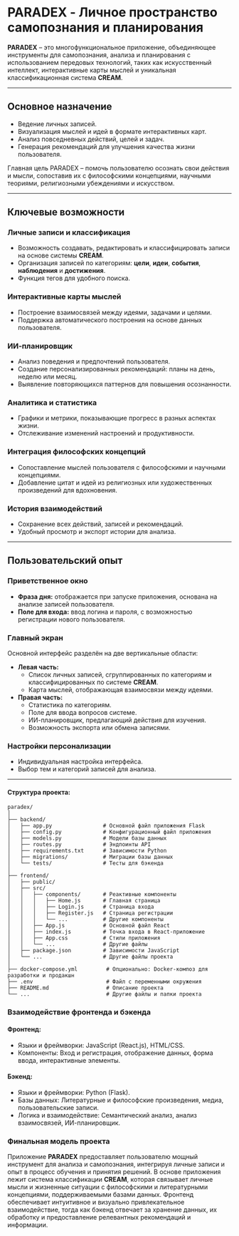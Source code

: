 # **PARADEX - Личное пространство самопознания и планирования**

**PARADEX** – это многофункциональное приложение, объединяющее инструменты для самопознания, анализа и планирования с использованием передовых технологий, таких как искусственный интеллект, интерактивные карты мыслей и уникальная классификационная система **CREAM**.

---

## **Основное назначение**
- Ведение личных записей.
- Визуализация мыслей и идей в формате интерактивных карт.
- Анализ повседневных действий, целей и задач.
- Генерация рекомендаций для улучшения качества жизни пользователя.

Главная цель PARADEX – помочь пользователю осознать свои действия и мысли, сопоставив их с философскими концепциями, научными теориями, религиозными убеждениями и искусством.

---

## **Ключевые возможности**

### **Личные записи и классификация**
- Возможность создавать, редактировать и классифицировать записи на основе системы **CREAM**.
- Организация записей по категориям: **цели**, **идеи**, **события**, **наблюдения** и **достижения**.
- Функция тегов для удобного поиска.

### **Интерактивные карты мыслей**
- Построение взаимосвязей между идеями, задачами и целями.
- Поддержка автоматического построения на основе данных пользователя.

### **ИИ-планировщик**
- Анализ поведения и предпочтений пользователя.
- Создание персонализированных рекомендаций: планы на день, неделю или месяц.
- Выявление повторяющихся паттернов для повышения осознанности.

### **Аналитика и статистика**
- Графики и метрики, показывающие прогресс в разных аспектах жизни.
- Отслеживание изменений настроений и продуктивности.

### **Интеграция философских концепций**
- Сопоставление мыслей пользователя с философскими и научными концепциями.
- Добавление цитат и идей из религиозных или художественных произведений для вдохновения.

### **История взаимодействий**
- Сохранение всех действий, записей и рекомендаций.
- Удобный просмотр и экспорт истории для анализа.

---

## **Пользовательский опыт**

### **Приветственное окно**
- **Фраза дня:** отображается при запуске приложения, основана на анализе записей пользователя.
- **Поле для входа:** ввод логина и пароля, с возможностью регистрации нового пользователя.

### **Главный экран**
Основной интерфейс разделён на две вертикальные области:
- **Левая часть:**
  - Список личных записей, сгруппированных по категориям и классифицированных по системе **CREAM**.
  - Карта мыслей, отображающая взаимосвязи между идеями.
- **Правая часть:**
  - Статистика по категориям.
  - Поле для ввода вопросов системе.
  - ИИ-планировщик, предлагающий действия для изучения.
  - Возможность экспорта или обмена записями.

### **Настройки персонализации**
- Индивидуальная настройка интерфейса.
- Выбор тем и категорий записей для анализа.

---

#### Структура проекта:

```
paradex/
│
├── backend/
│   ├── app.py                # Основной файл приложения Flask
│   ├── config.py             # Конфигурационный файл приложения
│   ├── models.py             # Модели базы данных
│   ├── routes.py             # Эндпоинты API
│   ├── requirements.txt      # Зависимости Python
│   ├── migrations/           # Миграции базы данных
│   └── tests/                # Тесты для бэкенда
│
├── frontend/
│   ├── public/
│   ├── src/
│   │   ├── components/       # Реактивные компоненты
│   │   │   ├── Home.js       # Главная страница
│   │   │   ├── Login.js      # Страница входа
│   │   │   ├── Register.js   # Страница регистрации
│   │   │   └── ...           # Другие компоненты
│   │   ├── App.js            # Основной файл React
│   │   ├── index.js          # Точка входа в React-приложение
│   │   ├── App.css           # Стили приложения
│   │   └── ...               # Другие файлы
│   ├── package.json          # Зависимости JavaScript
│   └── ...                   # Другие файлы проекта
│
├── docker-compose.yml         # Опционально: Docker-композ для разработки и продакшн
├── .env                       # Файл с переменными окружения
├── README.md                  # Описание проекта
└── ...                        # Другие файлы и папки проекта
```

### Взаимодействие фронтенда и бэкенда

#### **Фронтенд:**
- Языки и фреймворки: JavaScript (React.js), HTML/CSS.
- Компоненты: Вход и регистрация, отображение данных, форма ввода, интерактивные элементы.

#### **Бэкенд:**
- Языки и фреймворки: Python (Flask).
- Базы данных: Литературные и философские произведения, медиа, пользовательские записи.
- Логика и взаимодействие: Семантический анализ, анализ взаимосвязей, ИИ-планировщик.

### Финальная модель проекта

Приложение **PARADEX** предоставляет пользователю мощный инструмент для анализа и самопознания, интегрируя личные записи и опыт в процесс обучения и принятия решений. В основе приложения лежит система классификации **CREAM**, которая связывает личные мысли и жизненные ситуации с философскими и литературными концепциями, поддерживаемыми базами данных. Фронтенд обеспечивает интуитивное и визуально привлекательное взаимодействие, тогда как бэкенд отвечает за хранение данных, их обработку и предоставление релевантных рекомендаций и информации.

